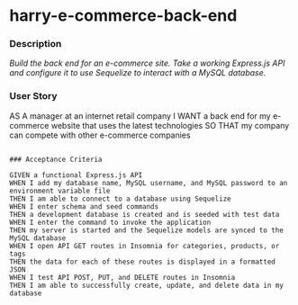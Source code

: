 # harry-e-commerce-back-end

### Description

*Build the back end for an e-commerce site. Take a working Express.js API and configure it to use Sequelize to interact with a MySQL database.*

### User Story

AS A manager at an internet retail company
I WANT a back end for my e-commerce website that uses the latest technologies
SO THAT my company can compete with other e-commerce companies
```

### Acceptance Criteria

GIVEN a functional Express.js API
WHEN I add my database name, MySQL username, and MySQL password to an environment variable file
THEN I am able to connect to a database using Sequelize
WHEN I enter schema and seed commands
THEN a development database is created and is seeded with test data
WHEN I enter the command to invoke the application
THEN my server is started and the Sequelize models are synced to the MySQL database
WHEN I open API GET routes in Insomnia for categories, products, or tags
THEN the data for each of these routes is displayed in a formatted JSON
WHEN I test API POST, PUT, and DELETE routes in Insomnia
THEN I am able to successfully create, update, and delete data in my database

